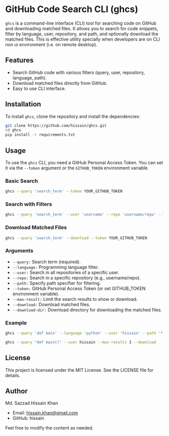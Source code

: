 # GitHub Code Search CLI (ghcs)

`ghcs` is a command-line interface (CLI) tool for searching code on GitHub and downloading matched files. It allows you to search for code snippets, filter by language, user, repository, and path, and optionally download the matched files. This is effective utility specially when developers are on CLI non ui environment (i.e. on remote desktop).

## Features

- Search GitHub code with various filters (query, user, repository, language, path).
- Download matched files directly from GitHub.
- Easy to use CLI interface.

## Installation

To install `ghcs`, clone the repository and install the dependencies:

```sh
git clone https://github.com/hissain/ghcs.git
cd ghcs
pip install -r requirements.txt
```

## Usage

To use the `ghcs` CLI, you need a GitHub Personal Access Token. You can set it via the `--token` argument or the `GITHUB_TOKEN` environment variable.

### Basic Search

```bash
ghcs --query 'search_term' --token YOUR_GITHUB_TOKEN
```

### Search with Filters

```bash
ghcs --query 'search_term' --user 'username' --repo 'username/repo' --language 'python' --path '*.py' --token YOUR_GITHUB_TOKEN --max-results MAX_RESULT_COUNT
```

### Download Matched Files

```bash
ghcs --query 'search_term' --download --token YOUR_GITHUB_TOKEN
```

### Arguments

* `--query:` Search term (required).
* `--language:` Programming language filter.
* `--user:` Search in all repositories of a specific user.
* `--repo:` Search in a specific repository (e.g., username/repo).
* `--path:` Specify path specifier for filtering.
* `--token:` GitHub Personal Access Token (or set GITHUB_TOKEN environment variable).
* `--max-result:` Limit the search results to show or download.
* `--download:` Download matched files.
* `--download-dir:` Download directory for downloading the matched files.

### Example
```bash
ghcs --query 'def main' --language 'python' --user 'hissain' --path '*.py' --download --token YOUR_GITHUB_TOKEN --max-results 5
```

```bash
ghcs --query "def main()" --user hissain --max-results 3 --download
```

## License
This project is licensed under the MIT License. See the LICENSE file for details.

## Author

Md. Sazzad Hissain Khan

* Email: hissain.khan@gmail.com
* GitHub: hissain

Feel free to modify the content as needed.
